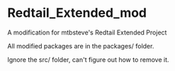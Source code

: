 # Redtail_Extended_mod
A modification for mtbsteve's Redtail Extended Project

All modified packages are in the packages/ folder.

Ignore the src/ folder, can't figure out how to remove it.
